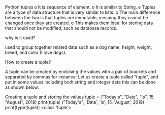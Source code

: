 Python tuples
o It is sequence of element. o It is similar to String. o Tuples are a type of data structure that is very similar to lists.
o The main difference between the two is that tuples are immutable, meaning they cannot be changed once they are created.
o This makes them ideal for storing data that should not be modified, such as database records.

why is it used?

used to group together related data such as a dog name, height, weight, breed, and color (I love dogs).

How to create a tuple?

A tuple can be created by enclosing the values with a pair of brackets and separated by commas for instance:
Let us create a tuple called "tuple", and put in some values including both string and integer data this can be done as shown below:

Creating a tuple and storing the values
tuple = ("Today's", "Date", "Is", 15, "August", 2019) print(tuple)
("Today's", 'Date', 'Is', 15, 'August', 2019)
print(type(tuple))
<class 'tuple'>
